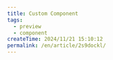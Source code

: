 ```yaml
---
title: Custom Component
tags:
  - preview
  - component
createTime: 2024/11/21 15:10:12
permalink: /en/article/2s9dockl/
---
```


<CustomComponent />

